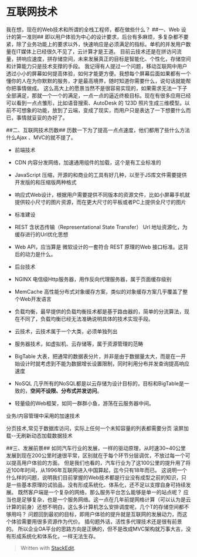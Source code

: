 互联网技术
==========
我在想，现在的Web技术和所谓的全栈工程师，都在做些什么？
##一、Web 设计的第一准则##
即以用户体验为中心的设计要求，后台有多麻烦，多复杂都不要紧，除了业务功能上的要求以外，快速响应是必须满足的指标。单机的并发用户数量在IT媒体上已经很久不见了，云计算才是王道。
目前云技术还是在拼访问流量，拼响应速度，拼存储空间，未来发展真正的目标是智能化、个性化，存储空间和计算能力只是技术支撑的手段。
我记得有人提过一个问题，移动互联网中用户透过小小的屏幕如何提高体验，如何才能更方便。我想每个屏幕后面如果都有一个懂你的人在为你默默的服务，才是最高境界，随时知道你需要什么，说句话就能帮你把事情做成。
这么高大上的愿景当然不是很容易实现的，如果需求无法一下子全部满足，那就一个一个的满足，一点一点的逼近终极目标。现在有很多应用已经可以看到一点点雏形，比如语音搜索、AutoDesk 的 123D 照片生成三维模型。以前不可想象的功能，放到了云端，变成了现实，而用户只是表达了一下想要什么而已，事情就妥妥的办好了。

##二、互联网技术历数##
历数一下为了提高一点点速度，他们都用了些什么方法
什么Ajax 、MVC的就不提了。

- 前端技术
 - CDN 内容分发网络，加速通用组件的加载，这个是有工业标准的
 - JavaScript 压缩，开源的和商业的工具有好几种，以至于JS库文件需要提供开发版的和压缩版两种格式
 - 响应式Web设计，根据用户需要提供不同版本的资源文件，比如小屏幕手机就提供较小尺寸的图片资源，而在更大尺寸的平板或者PC上提供全尺寸的图片

- 标准建设
 - REST 含状态传输（Representational State Transfer） Url 地址资源化，为缓存进行的Url优化思想
 - Web API，应当算是 微软设计的一套符合 REST 原理的Web 接口标准。这背后的动力是什么。
 
- 后台技术
 - NGINX 电信级Http服务器，用作反向代理服务器，属于页面缓存级别
 - MemCache 高性能分布式对象缓存方案，类似的对象缓存方案几乎覆盖了整个Web开发语言
 - 负载均衡，最早提供的负载均衡技术都是基于路由器的，简单的分流算法，现在不同了，负载均衡已经无法准确说明具体的技术实现手段。
- 云技术，云技术属于一个大类，必须单独列出
 - 服务器技术，如虚拟机、云存储等，属于资源管理的范畴
 - BigTable 大表，把通常的数据表分片，并非是由于数据量太大，而是在一开始设计时就考虑到不能为数据增长设置限制，同时利用分布并发查询提高响应速度
 - NoSQL 几乎所有的NoSQL都是以云存储为设计目标的，目标和BigTable是一致的，**空间不设限、分布式并发访问**。
 - 轻量级的Web框架，如同一群群小鱼，游荡在云服务器中间。

业务/内容管理中采用的加速技术

分页技术,常见于数据库访问，实际上任何一个未知容量的列表都需要分页
滚屏加载--无刷新动态加载数据技术

##三、发展前景##
如同汽车行业的发展，一样的驱动原理，从时速30~40公里发展到现在200公里时速很平常，区别就在于每个环节分层调优，不放过每一个可以提高用户体验的方面。
但是我们也看的，汽车行业为了这100公里的提升用了将近100年时间，从1996年互联网进入中国算起，迄今只有18年而已。
这说明一个什么样的问题，说明我们目前掌握的Web技术都是行业没有成型之前的知识，只是一些基本原理的试验品，没有形成系统化、体系化，还不足以支撑自身可持续发展。
既然客户端是一个复杂的网络，那么服务平台怎么能够是单一的站点呢？
应当也是足够复杂，也是一个服务网络。这一点在几年前提网格计算（可以认为是云计算的前身）还想不明白，这么多计算机怎么安排调度呢，几个T的存储空间都不够用吗？
问题回到最初的目标，即用户体验的提升就是互联网的发展动力，而这个体验需要用很多资源作为代价。
插句题外话，活性多代理技术还是很有前景的。
所以企业OA平台的思路方向是正确的，但不是改成MVC架构就万事大吉，没有形成系统化和体系化，一样无法生存。

> Written with [StackEdit](https://stackedit.io/).